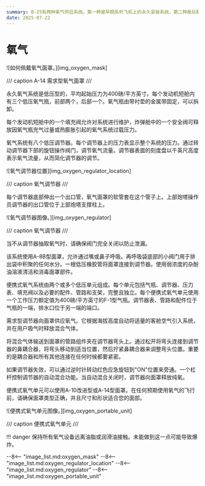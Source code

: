 ```yaml
---
summary: B-25有两种氧气供应系统。第一种是早期系列飞机上的永久安装系统，第二种是后期系列B-25飞机上的便携式系统。
date: 2025-07-22
---
```


# 氧气

![如何佩戴氧气面罩。][img_oxygen_mask]

/// caption
A-14 需求型氧气面罩
///

永久氧气系统是低压型的，平均起始压力为400磅/平方英寸。每个发动机短舱内有三个低压氧气瓶，前部两个，后部一个。氧气瓶由带衬垫的金属带固定，可以拆卸。

每个发动机短舱中的一个填充阀允许对系统进行维护，炸弹舱中的一个安全阀可释放因氧气瓶充气过量或热膨胀引起的氧气系统过载压力。

氧气系统有八个低压调节器。每个调节器上的压力表显示整个系统的压力。通过转动调节器下部的旋钮操作阀门，调节氧气流量。调节器表面的刻度盘以千英尺高度表示氧气流量，从而简化调节器的调节。

![氧气调节器位置][img_oxygen_regulator_location]

/// caption
氧气调节器
///

每个调节器底部伸出一个出口管，氧气面罩的软管套在这个管子上。上部炮塔操作员调节器的出口管位于上部炮塔支撑柱上。

![氧气调节器图像。][img_oxygen_regulator]

/// caption
氧气调节器
///

当不从调节器抽取氧气时，请确保阀门完全关闭以防止泄漏。

该系统使用A-8B型面罩，允许通过嘴或鼻子呼吸。再呼吸袋底部的小阀门用于排出袋中积聚的任何水分。一根低压橡胶管将面罩连接到调节器。使用弱浓度的杂酚油溶液清洁和消毒面罩部件。

便携式氧气系统由两个或多个低压单元组成。每个单元包括气瓶、调节器、压力表、填充阀以及必要的配件、管路和支架，完整且独立。每个便携式氧气单元使用一个工作压力额定值为400磅/平方英寸的F-1型气瓶。调节器表、管路和配件位于气瓶的一端，排水口位于另一端的端口。

需求型调节器向面罩供应氧气。它根据海拔高度自动将适量的客舱空气引入系统，并在用户吸气时释放混合气体。

将混合气体输送到面罩的管路组件夹在调节器弯头上。通过松开将弯头连接到调节器的鼻耦合器，将弯头移动到适当位置，然后拧紧鼻耦合器来调整弯头位置。重要的是耦合器和所有其他连接在任何时候都要紧密。

如果调节器失效，可以通过逆时针转动红色应急旋钮到"ON"位置来旁通。一个杠杆控制调节器的自动混合功能。当自动混合关闭时，调节器向面罩释放纯氧。

便携式氧气单元可以使用A-10改进型或A-14型面罩。在任何预期使用氧气的飞行前，请确保面罩类型正确，并且尺寸和形状适合您的面部。

![便携式氧气单元图像。][img_oxygen_portable_unit]

/// caption
便携式氧气单元
///

!!! danger
    保持所有氧气设备远离油脂或润滑油接触。未能做到这一点可能导致爆炸。

<!-- links -->
--8<-- "image_list.md:oxygen_mask"
--8<-- "image_list.md:oxygen_regulator_location"
--8<-- "image_list.md:oxygen_regulator"
--8<-- "image_list.md:oxygen_portable_unit"